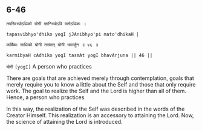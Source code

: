 ## 6-46


```shloka-sa
तपस्विभ्योऽधिको योगी ज्ञानिभ्योऽपि मतोऽधिकः ।
```
```shloka-sa-hk
tapasvibhyo'dhiko yogI jJAnibhyo'pi mato'dhikaH |
```
```shloka-sa
कर्मिब्यः चाधिको योगी तस्मात् योगी भवार्जुन ॥ ४६ ॥
```
```shloka-sa-hk
karmibyaH cAdhiko yogI tasmAt yogI bhavArjuna || 46 ||
```

`योगी` `[yogI]` A person who practices

There are goals that are achieved merely through contemplation, goals that merely require you to know a little about the Self and those that only require work. The goal to realize the Self and the Lord is higher than all of them. Hence, a person who practices 



In this way, the realization of the Self was described in the words of the Creator Himself. This realization is an accessory to attaining the Lord. Now, the science of attaining the Lord is introduced.

